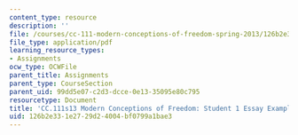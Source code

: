 ```yaml
---
content_type: resource
description: ''
file: /courses/cc-111-modern-conceptions-of-freedom-spring-2013/126b2e331e2729d24004bf0799a1bae3_MITCC_111F12_HobbesLocke.pdf
file_type: application/pdf
learning_resource_types:
- Assignments
ocw_type: OCWFile
parent_title: Assignments
parent_type: CourseSection
parent_uid: 99dd5e07-c2d3-dcce-0e13-35095e80c795
resourcetype: Document
title: 'CC.111s13 Modern Conceptions of Freedom: Student 1 Essay Example'
uid: 126b2e33-1e27-29d2-4004-bf0799a1bae3
---
```

